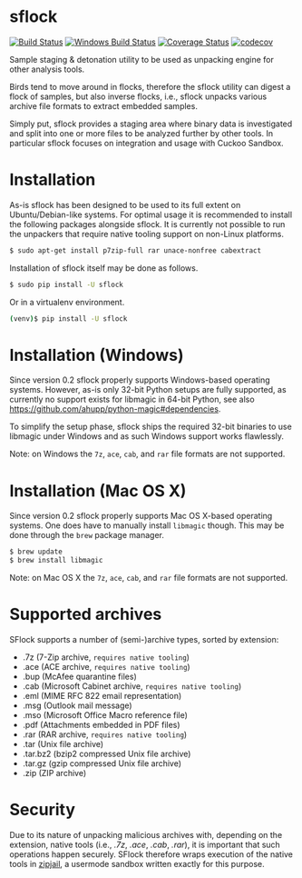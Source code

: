 # sflock

[![Build Status](https://travis-ci.org/jbremer/sflock.svg?branch=master)](https://travis-ci.org/jbremer/sflock)
[![Windows Build Status](https://ci.appveyor.com/api/projects/status/32r7s2skrgm9ubva?svg=true)](https://ci.appveyor.com/project/jbremer/sflock)
[![Coverage Status](https://coveralls.io/repos/github/jbremer/sflock/badge.svg?branch=master)](https://coveralls.io/github/jbremer/sflock?branch=master)
[![codecov](https://codecov.io/gh/jbremer/sflock/branch/master/graph/badge.svg)](https://codecov.io/gh/jbremer/sflock)

Sample staging &amp; detonation utility to be used as unpacking engine for
other analysis tools.

Birds tend to move around in flocks, therefore the sflock utility can digest a
flock of samples, but also inverse flocks, i.e., sflock unpacks various
archive file formats to extract embedded samples.

Simply put, sflock provides a staging area where binary data is investigated
and split into one or more files to be analyzed further by other tools. In
particular sflock focuses on integration and usage with Cuckoo Sandbox.

Installation
============

As-is sflock has been designed to be used to its full extent on
Ubuntu/Debian-like systems. For optimal usage it is recommended to install the
following packages alongside sflock. It is currently not possible to run the
unpackers that require native tooling support on non-Linux platforms.

```bash
$ sudo apt-get install p7zip-full rar unace-nonfree cabextract
```

Installation of sflock itself may be done as follows.

```bash
$ sudo pip install -U sflock
```

Or in a virtualenv environment.

```bash
(venv)$ pip install -U sflock
```

Installation (Windows)
======================

Since version 0.2 sflock properly supports Windows-based operating systems.
However, as-is only 32-bit Python setups are fully supported, as currently no
support exists for libmagic in 64-bit Python, see also
https://github.com/ahupp/python-magic#dependencies.

To simplify the setup phase, sflock ships the required 32-bit binaries to use
libmagic under Windows and as such Windows support works flawlessly.

Note: on Windows the `7z`, `ace`, `cab`, and `rar` file formats are not
supported.

Installation (Mac OS X)
=======================

Since version 0.2 sflock properly supports Mac OS X-based operating systems.
One does have to manually install `libmagic` though. This may be done through
the `brew` package manager.

```bash
$ brew update
$ brew install libmagic
```

Note: on Mac OS X the `7z`, `ace`, `cab`, and `rar` file formats are not
supported.

Supported archives
==================

SFlock supports a number of (semi-)archive types, sorted by extension:

* .7z (7-Zip archive, `requires native tooling`)
* .ace (ACE archive, `requires native tooling`)
* .bup (McAfee quarantine files)
* .cab (Microsoft Cabinet archive, `requires native tooling`)
* .eml (MIME RFC 822 email representation)
* .msg (Outlook mail message)
* .mso (Microsoft Office Macro reference file)
* .pdf (Attachments embedded in PDF files)
* .rar (RAR archive, `requires native tooling`)
* .tar (Unix file archive)
* .tar.bz2 (bzip2 compressed Unix file archive)
* .tar.gz (gzip compressed Unix file archive)
* .zip (ZIP archive)

Security
========

Due to its nature of unpacking malicious archives with, depending on the
extension, native tools (i.e., *.7z*, *.ace*, *.cab*, *.rar*), it is
important that such operations happen securely. SFlock therefore wraps
execution of the native tools in [zipjail][], a usermode sandbox written
exactly for this purpose.

[zipjail]: https://github.com/jbremer/tracy/tree/master/src/zipjail
